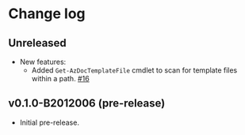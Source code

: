 # Change log

## Unreleased

- New features:
  - Added `Get-AzDocTemplateFile` cmdlet to scan for template files within a path. [#16](https://github.com/Azure/PSDocs.Azure/issues/16)

## v0.1.0-B2012006 (pre-release)

- Initial pre-release.
